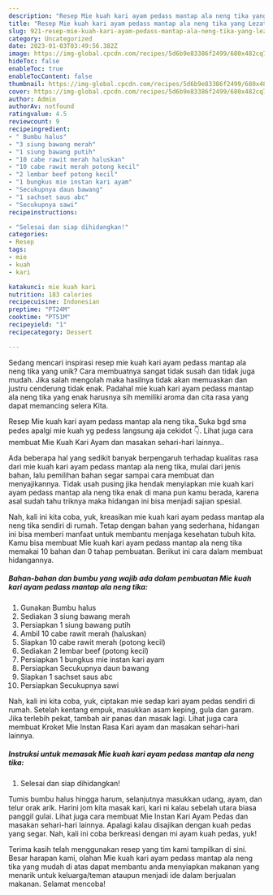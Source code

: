 ```yaml
---
description: "Resep Mie kuah kari ayam pedass mantap ala neng tika yang Lezat"
title: "Resep Mie kuah kari ayam pedass mantap ala neng tika yang Lezat"
slug: 921-resep-mie-kuah-kari-ayam-pedass-mantap-ala-neng-tika-yang-lezat
category: Uncategorized
date: 2023-01-03T03:49:56.382Z
image: https://img-global.cpcdn.com/recipes/5d6b9e83386f2499/680x482cq70/mie-kuah-kari-ayam-pedass-mantap-ala-neng-tika-foto-resep-utama.jpg
hideToc: false
enableToc: true
enableTocContent: false
thumbnail: https://img-global.cpcdn.com/recipes/5d6b9e83386f2499/680x482cq70/mie-kuah-kari-ayam-pedass-mantap-ala-neng-tika-foto-resep-utama.jpg
cover: https://img-global.cpcdn.com/recipes/5d6b9e83386f2499/680x482cq70/mie-kuah-kari-ayam-pedass-mantap-ala-neng-tika-foto-resep-utama.jpg
author: Admin
authorAv: notfound
ratingvalue: 4.5
reviewcount: 9
recipeingredient:
- " Bumbu halus"
- "3 siung bawang merah"
- "1 siung bawang putih"
- "10 cabe rawit merah haluskan"
- "10 cabe rawit merah potong kecil"
- "2 lembar beef potong kecil"
- "1 bungkus mie instan kari ayam"
- "Secukupnya daun bawang"
- "1 sachset saus abc"
- "Secukupnya sawi"
recipeinstructions:

- "Selesai dan siap dihidangkan!"
categories:
- Resep
tags:
- mie
- kuah
- kari

katakunci: mie kuah kari 
nutrition: 183 calories
recipecuisine: Indonesian
preptime: "PT24M"
cooktime: "PT51M"
recipeyield: "1"
recipecategory: Dessert

---
```





Sedang mencari inspirasi resep mie kuah kari ayam pedass mantap ala neng tika yang unik? Cara membuatnya sangat tidak susah dan tidak juga mudah. Jika salah mengolah maka hasilnya tidak akan memuaskan dan justru cenderung tidak enak. Padahal mie kuah kari ayam pedass mantap ala neng tika yang enak harusnya sih memiliki aroma dan cita rasa yang dapat memancing selera Kita.





Resep Mie kuah kari ayam pedass mantap ala neng tika. Suka bgd sma pedes apalgi mie kuah yg pedess langsung aja cekidot 👇. Lihat juga cara membuat Mie Kuah Kari Ayam dan masakan sehari-hari lainnya..

Ada beberapa hal yang sedikit banyak berpengaruh terhadap kualitas rasa dari mie kuah kari ayam pedass mantap ala neng tika, mulai dari jenis bahan, lalu pemilihan bahan segar sampai cara membuat dan menyajikannya. Tidak usah pusing jika hendak menyiapkan mie kuah kari ayam pedass mantap ala neng tika enak di mana pun kamu berada, karena asal sudah tahu triknya maka hidangan ini bisa menjadi sajian spesial.






Nah, kali ini kita coba, yuk, kreasikan mie kuah kari ayam pedass mantap ala neng tika sendiri di rumah. Tetap dengan bahan yang sederhana, hidangan ini bisa memberi manfaat untuk membantu menjaga kesehatan tubuh kita. Kamu bisa membuat Mie kuah kari ayam pedass mantap ala neng tika memakai 10 bahan dan 0 tahap pembuatan. Berikut ini cara dalam membuat hidangannya.

<!--inarticleads1-->

##### Bahan-bahan dan bumbu yang wajib ada dalam pembuatan Mie kuah kari ayam pedass mantap ala neng tika:

1. Gunakan  Bumbu halus
1. Sediakan 3 siung bawang merah
1. Persiapkan 1 siung bawang putih
1. Ambil 10 cabe rawit merah (haluskan)
1. Siapkan 10 cabe rawit merah (potong kecil)
1. Sediakan 2 lembar beef (potong kecil)
1. Persiapkan 1 bungkus mie instan kari ayam
1. Persiapkan Secukupnya daun bawang
1. Siapkan 1 sachset saus abc
1. Persiapkan Secukupnya sawi


Nah, kali ini kita coba, yuk, ciptakan mie sedap kari ayam pedas sendiri di rumah. Setelah kentang empuk, masukkan asam keping, gula dan garam. Jika terlebih pekat, tambah air panas dan masak lagi. Lihat juga cara membuat Kroket Mie Instan Rasa Kari ayam dan masakan sehari-hari lainnya. 

<!--inarticleads2-->

##### Instruksi untuk memasak Mie kuah kari ayam pedass mantap ala neng tika:


1. Selesai dan siap dihidangkan!

Tumis bumbu halus hingga harum, selanjutnya masukkan udang, ayam, dan telur orak arik. Harini jom kita masak kari, kari ni kalau sebelah utara biasa panggil gulai. Lihat juga cara membuat Mie Instan Kari Ayam Pedas dan masakan sehari-hari lainnya. Apalagi kalau disajikan dengan kuah pedas yang segar. Nah, kali ini coba berkreasi dengan mi ayam kuah pedas, yuk! 

Terima kasih telah menggunakan resep yang tim kami tampilkan di sini. Besar harapan kami, olahan Mie kuah kari ayam pedass mantap ala neng tika yang mudah di atas dapat membantu anda menyiapkan makanan yang menarik untuk keluarga/teman ataupun menjadi ide dalam berjualan makanan. Selamat mencoba!
